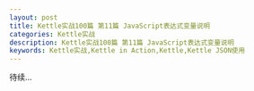 ```yaml
---
layout: post
title: Kettle实战100篇 第11篇 JavaScript表达式变量说明
categories: Kettle实战
description: Kettle实战100篇 第11篇 JavaScript表达式变量说明
keywords: Kettle实战,Kettle in Action,Kettle,Kettle JSON使用
---
```


 待续...